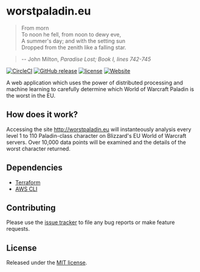# worstpaladin.eu

> From morn\
> To noon he fell, from noon to dewy eve,\
> A summer's day; and with the setting sun\
> Dropped from the zenith like a falling star.

> -- John Milton, *Paradise Lost; Book I, lines 742-745*

[![CircleCI](https://circleci.com/gh/tiguard/worstpaladin-eu.svg?style=shield)](https://circleci.com/gh/tiguard/worstpaladin-eu)
[![GitHub release](https://img.shields.io/github/release/tiguard/worstpaladin-eu.svg?style=flat-square)](https://github.com/tiguard/worstpaladin-eu/releases)
[![license](https://img.shields.io/github/license/tiguard/worstpaladin-eu.svg?style=flat-square)](https://github.com/tiguard/worstpaladin-eu/blob/master/LICENSE.md)
[![Website](https://img.shields.io/website-up-down-green-red/http/google.co.uk.svg?label=worstpaladin.eu&style=flat-square)](http://worstpaladin.eu)

A web application which uses the power of distributed processing and machine learning to carefully determine which World of Warcraft Paladin is the worst in the EU.

## How does it work?

Accessing the site http://worstpaladin.eu will instanteously analysis every level 1 to 110 Paladin-class character on Blizzard's EU World of Warcraft servers.  Over 10,000 data points will be examined and the details of the worst character returned.

## Dependencies

* [Terraform](https://github.com/hashicorp/terraform)
* [AWS CLI](https://github.com/aws/aws-cli)

## Contributing

Please use the [issue tracker](https://github.com/tiguard/worstpaladin-eu/issues) to file any bug reports or make feature requests.

## License

Released under the [MIT license](LICENSE.md).